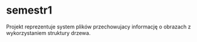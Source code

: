 # semestr1
Projekt reprezentuje system plików przechowujacy informację o obrazach z wykorzystaniem struktury drzewa.
